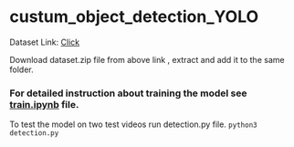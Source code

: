 # custum_object_detection_YOLO
Dataset Link: [Click](https://drive.google.com/file/d/1T98UZ0It2nnCy34HImTeXa0XLsikseSp/view?usp=sharing)

Download dataset.zip file from above link , extract and add it to the same folder.
### For detailed instruction about training the model see [train.ipynb](https://github.com/C0mRD/custum_object_detection_YOLO/blob/main/train.ipynb) file.

To test the model on two test videos run detection.py file.
``` python3 detection.py ```

